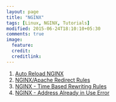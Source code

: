```yaml
---
layout: page
title: "NGINX"
tags: [Linux, NGINX, Tutorials]
modified: 2015-06-24T18:10:10+05:30
comments: true
image:
  feature:
  credit:
  creditlink:
---
```




1. <a href="/linux/nginx/auto-reload-nginx/"> Auto Reload NGINX </a>
1. <a href="/linux/nginx/nginx-apache-redirect-rules/"> NGINX/Apache Redirect Rules </a>
1. <a href="/linux/nginx/nginx-time-based-rewriting-rules/"> NGINX - Time Based Rewriting Rules </a>
1. <a href="/linux/nginx/nginx-address-alredy-in-use-error/"> NGINX - Address Already in Use Error </a>
